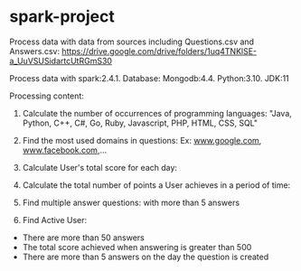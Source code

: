 # spark-project

Process data with data from sources including Questions.csv and Answers.csv: 
https://drive.google.com/drive/folders/1uq4TNKlSE-a_UuVSUSidartcUtRGmS30

Process data with spark:2.4.1. Database: Mongodb:4.4. Python:3.10. JDK:11

Processing content:
1) Calculate the number of occurrences of programming languages:
   "Java, Python, C++, C#, Go, Ruby, Javascript, PHP, HTML, CSS, SQL"

2) Find the most used domains in questions:
   Ex: www.google.com, www.facebook.com,...

3) Calculate User's total score for each day:

4) Calculate the total number of points a User achieves in a period of time:

5) Find multiple answer questions:
   with more than 5 answers

6) Find Active User:
  - There are more than 50 answers
  - The total score achieved when answering is greater than 500
  - There are more than 5 answers on the day the question is created
